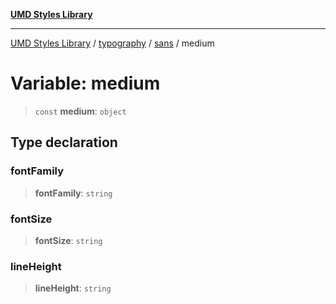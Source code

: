[**UMD Styles Library**](../../../../README.md)

***

[UMD Styles Library](../../../../README.md) / [typography](../../../README.md) / [sans](../README.md) / medium

# Variable: medium

> `const` **medium**: `object`

## Type declaration

### fontFamily

> **fontFamily**: `string`

### fontSize

> **fontSize**: `string`

### lineHeight

> **lineHeight**: `string`
